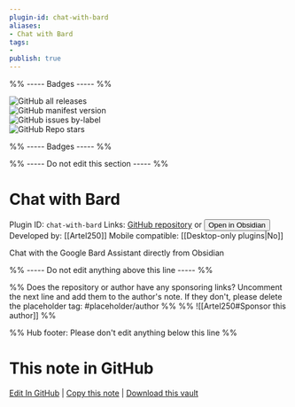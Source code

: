 ```yaml
---
plugin-id: chat-with-bard
aliases:
- Chat with Bard
tags: 
- 
publish: true
---
```


%% ----- Badges ----- %%

![GitHub all releases](https://img.shields.io/github/downloads/Artel250/Obsidian-Talk-with-Bard/total?color=573E7A&logo=github&style=for-the-badge)   
![GitHub manifest version](https://img.shields.io/github/manifest-json/v/Artel250/Obsidian-Talk-with-Bard?color=573E7A&logo=github&style=for-the-badge)   
![GitHub issues by-label](https://img.shields.io/github/issues/Artel250/Obsidian-Talk-with-Bard/help%20wanted?color=573E7A&logo=github&style=for-the-badge)   
![GitHub Repo stars](https://img.shields.io/github/stars/Artel250/Obsidian-Talk-with-Bard?color=573E7A&logo=github&style=for-the-badge)

%% ----- Badges ----- %%

%% ----- Do not edit this section ----- %%

# Chat with Bard

Plugin ID: `chat-with-bard`
Links: [GitHub repository](https://github.com/Artel250/Obsidian-Talk-with-Bard) or [<button id=HH>Open in Obsidian</button>](obsidian://show-plugin?id=chat-with-bard)
Developed by: [[Artel250]]
Mobile compatible: [[Desktop-only plugins|No]]

Chat with the Google Bard Assistant directly from Obsidian

%% ----- Do not edit anything above this line ----- %% 

%% Does the repository or author have any sponsoring links? Uncomment the next line and add them to the author's note. If they don't, please delete the placeholder tag: #placeholder/author %%
%% ![[Artel250#Sponsor this author]] %%

%% Hub footer: Please don't edit anything below this line %%

# This note in GitHub

<span class="git-footer">[Edit In GitHub](https://github.dev/obsidian-community/obsidian-hub/blob/main/02%20-%20Community%20Expansions/02.05%20All%20Community%20Expansions/Plugins/chat-with-bard.md "git-hub-edit-note") | [Copy this note](https://raw.githubusercontent.com/obsidian-community/obsidian-hub/main/02%20-%20Community%20Expansions/02.05%20All%20Community%20Expansions/Plugins/chat-with-bard.md "git-hub-copy-note") | [Download this vault](https://github.com/obsidian-community/obsidian-hub/archive/refs/heads/main.zip "git-hub-download-vault") </span>
